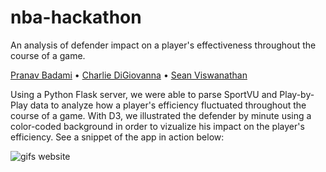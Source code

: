 # nba-hackathon

An analysis of defender impact on a player's effectiveness throughout the course of a game.

[Pranav Badami](https://github.com/pranavbadami) • [Charlie DiGiovanna](https://github.com/cd17822) • [Sean Viswanathan](https://github.com/SeanViswanathan)

Using a Python Flask server, we were able to parse SportVU and Play-by-Play data to analyze how a player's efficiency fluctuated throughout the course of a game. With D3, we illustrated the defender by minute using a color-coded background in order to vizualize his impact on the player's efficiency. See a snippet of the app in action below:

<img src="http://i.freegifmaker.me/1/4/7/5/0/2/14750291532416655.gif?1475029167" alt="gifs website"/>

